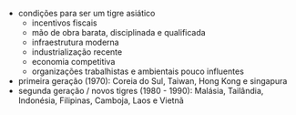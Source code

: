 - condições para ser um tigre asiático
	- incentivos fiscais
	- mão de obra barata, disciplinada e qualificada
	- infraestrutura moderna
	- industrialização recente
	- economia competitiva
	- organizações trabalhistas e ambientais pouco influentes
- primeira geração (1970): Coreia do Sul, Taiwan, Hong Kong e singapura
- segunda geração / novos tigres (1980 - 1990): Malásia, Tailândia, Indonésia, Filipinas, Camboja, Laos e Vietnã
